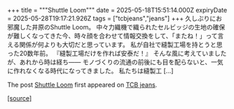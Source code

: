 +++
title = """Shuttle Loom"""
date = 2025-05-18T15:51:14.000Z
expiryDate = 2025-05-28T19:17:21.926Z
tags = ["tcbjeans","jeans"]
+++
久しぶりにお邪魔した井原のShuttle Loom。 中々力織機で織られたセルビッジの生地の確保が難しくなってきた今、時々顔を合わせて情報交換をして、「またね！」って言える関係が何よりも大切だと思っています。 私が自社で縫製工場を持とうと思った20数年前。 『縫製工場だけを作れば安泰だ！』 そんな風に考えていましたが、あれから時は経ち—— モノづくりの流通の前後にも目を配らないと、一気に作れなくなる時代になってきました。 私たちは縫製工 \[…\]

The post [Shuttle Loom](http://tcbjeans.com/2025/05/19/52475) first appeared on [TCB jeans](http://tcbjeans.com).

[[source]](http://tcbjeans.com/2025/05/19/52475)

